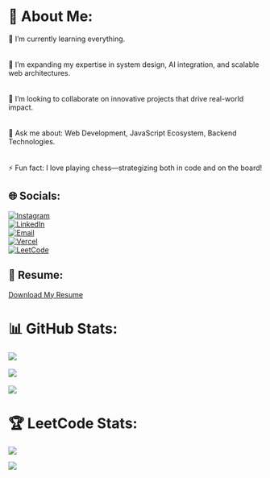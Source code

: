 # 💫 About Me:
🌱 I’m currently learning everything.<br><br>  
🚀 I’m expanding my expertise in system design, AI integration, and scalable web architectures.<br><br>  
👯 I’m looking to collaborate on innovative projects that drive real-world impact.<br><br>  
💬 Ask me about: Web Development, JavaScript Ecosystem, Backend Technologies.<br><br>  
⚡ Fun fact: I love playing chess—strategizing both in code and on the board!

## 🌐 Socials:
[![Instagram](https://img.shields.io/badge/Instagram-%23E4405F.svg?logo=Instagram&logoColor=white)](https://instagram.com/darshan_soni02)  
[![LinkedIn](https://img.shields.io/badge/LinkedIn-%230077B5.svg?logo=linkedin&logoColor=white)](https://linkedin.com/in/soni-darshan-18125124a/)  
[![Email](https://img.shields.io/badge/Email-D14836?logo=gmail&logoColor=white)](mailto:soni.darshan0209@gmail.com)  
[![Vercel](https://img.shields.io/badge/Vercel-%23000000.svg?logo=vercel&logoColor=white)](https://vercel.com/sonixx02)  
[![LeetCode](https://img.shields.io/badge/LeetCode-%23FFA116.svg?logo=leetcode&logoColor=white)](https://leetcode.com/Sonieng/)

## 📄 Resume:
[Download My Resume](https://drive.google.com/file/d/1oT2VLYV-_DjANOKqbXHBtAZZANbwRyQE/view?usp=drive_link)

# 📊 GitHub Stats:
![](https://github-readme-stats.vercel.app/api?username=sonixx02&theme=dark&hide_border=false&include_all_commits=false&count_private=false)<br/>  
![](https://nirzak-streak-stats.vercel.app/?user=sonixx02&theme=dark&hide_border=false)<br/>  
![](https://github-readme-stats.vercel.app/api/top-langs/?username=sonixx02&theme=dark&hide_border=false&include_all_commits=false&count_private=false&layout=compact)

# 🏆 LeetCode Stats:
![](https://leetcard.jacoblin.cool/Sonieng?theme=dark)

[![](https://visitcount.itsvg.in/api?id=sonixx02&icon=0&color=0)](https://visitcount.itsvg.in)
